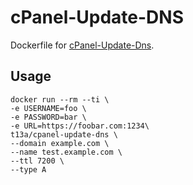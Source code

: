 # cPanel-Update-DNS

Dockerfile for [cPanel-Update-Dns](https://github.com/birkoss/cPanel-Update-Dns).

## Usage

    docker run --rm --ti \
    -e USERNAME=foo \
    -e PASSWORD=bar \
    -e URL=https://foobar.com:1234\
    t13a/cpanel-update-dns \
    --domain example.com \
    --name test.example.com \
    --ttl 7200 \
    --type A
